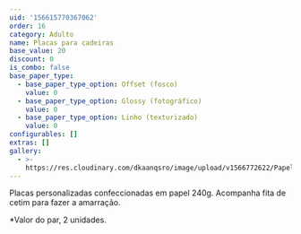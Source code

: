```yaml
---
uid: '156615770367062'
order: 16
category: Adulto
name: Placas para cadeiras
base_value: 20
discount: 0
is_combo: false
base_paper_type:
  - base_paper_type_option: Offset (fosco)
    value: 0
  - base_paper_type_option: Glossy (fotográfico)
    value: 0
  - base_paper_type_option: Linho (texturizado)
    value: 0
configurables: []
extras: []
gallery:
  - >-
    https://res.cloudinary.com/dkaanqsro/image/upload/v1566772622/Papelaria%20adulto/Placas_de_cadeira_1_argaaf.jpg
---
```

Placas personalizadas confeccionadas em papel 240g. Acompanha fita de cetim para fazer a amarração.

\*Valor do par, 2 unidades.
